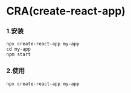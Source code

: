 # CRA(create-react-app)

### 1.安装
```
npx create-react-app my-app
cd my-app
npm start
```

### 2.使用
```
npx create-react-app my-app
```